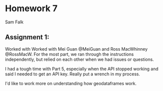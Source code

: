 # Homework 7
Sam Falk

## Assignment 1:

Worked with Worked with Mei Guan @MeiGuan and Ross MacWhinney @RossMacW. For the most part, we ran through the instructions independently, but relied on each other when we had issues or questions. 

I had a tough time with Part 5, especially when the API stopped working and said I needed to get an API key. Really put a wrench in my process. 

I'd like to work more on understanding how geodataframes work. 